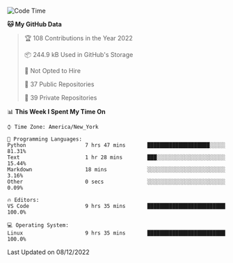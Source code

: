 <!--START_SECTION:waka-->
![Code Time](http://img.shields.io/badge/Code%20Time-116%20hrs%2048%20mins-blue)

**🐱 My GitHub Data** 

> 🏆 108 Contributions in the Year 2022
 > 
> 📦 244.9 kB Used in GitHub's Storage 
 > 
> 🚫 Not Opted to Hire
 > 
> 📜 37 Public Repositories 
 > 
> 🔑 39 Private Repositories  
 > 
📊 **This Week I Spent My Time On** 

```text
⌚︎ Time Zone: America/New_York

💬 Programming Languages: 
Python                   7 hrs 47 mins       ████████████████████░░░░░   81.31% 
Text                     1 hr 28 mins        ███░░░░░░░░░░░░░░░░░░░░░░   15.44% 
Markdown                 18 mins             ░░░░░░░░░░░░░░░░░░░░░░░░░   3.16% 
Other                    0 secs              ░░░░░░░░░░░░░░░░░░░░░░░░░   0.09%

🔥 Editors: 
VS Code                  9 hrs 35 mins       █████████████████████████   100.0%

💻 Operating System: 
Linux                    9 hrs 35 mins       █████████████████████████   100.0%

```


 Last Updated on 08/12/2022
<!--END_SECTION:waka-->